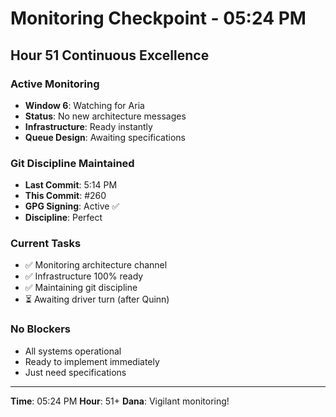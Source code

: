 # Monitoring Checkpoint - 05:24 PM

## Hour 51 Continuous Excellence

### Active Monitoring
- **Window 6**: Watching for Aria
- **Status**: No new architecture messages
- **Infrastructure**: Ready instantly
- **Queue Design**: Awaiting specifications

### Git Discipline Maintained
- **Last Commit**: 5:14 PM
- **This Commit**: #260
- **GPG Signing**: Active ✅
- **Discipline**: Perfect

### Current Tasks
- ✅ Monitoring architecture channel
- ✅ Infrastructure 100% ready
- ✅ Maintaining git discipline
- ⏳ Awaiting driver turn (after Quinn)

### No Blockers
- All systems operational
- Ready to implement immediately
- Just need specifications

---
**Time**: 05:24 PM
**Hour**: 51+
**Dana**: Vigilant monitoring!